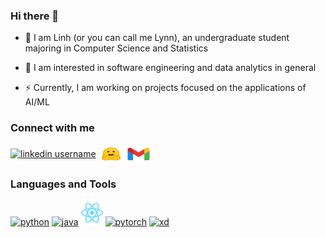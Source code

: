 ### Hi there 👋

<!--
**LynnHaDo/LynnHaDo** is a ✨ _special_ ✨ repository because its `README.md` (this file) appears on your GitHub profile.

Here are some ideas to get you started:

- 🔭 I’m currently working on ...
- 🌱 I’m currently learning ...
- 👯 I’m looking to collaborate on ...
- 🤔 I’m looking for help with ...
- 💬 Ask me about ...
- 📫 How to reach me: ...
- 😄 Pronouns: ...
- ⚡ Fun fact: ...
-->

- 🌱 I am Linh (or you can call me Lynn), an undergraduate student majoring in Computer Science and Statistics

- 🔭 I am interested in software engineering and data analytics in general
  
- ⚡ Currently, I am working on projects focused on the applications of AI/ML

### Connect with me
<p><a href="https://linkedin.com/in/linh-do-0327371b2/" target="blank"><img align="center" src="https://cdn.jsdelivr.net/npm/simple-icons@3.0.1/icons/linkedin.svg" alt="linkedin username" height="30" width="40" /></a>
<a href="https://huggingface.co/linhdo" target="blank"><img align="center" src="images/hf-logo.svg" alt="linhdo" height="30" width="40" /></a>
<a href="mailto:do24l@mtholyoke.edu" target="blank"><img align="center" src="images/gmail.svg" alt="gmail" height="30" width="40" /></a>
</p>

### Languages and Tools
<p align="left">
  <a href="https://https://www.python.org" target="_blank"><img src="https://s3.dualstack.us-east-2.amazonaws.com/pythondotorg-assets/media/files/python-logo-only.svg" alt="python" width="40" height="40"/></a> 
  <a href="https://www.java.com/en/" target="_blank"><img src="https://www.vectorlogo.zone/logos/java/java-horizontal.svg" alt="java" height="40"/></a> 
  <a href="https://react.dev/" target="_blank"><img src="images/react-2.svg" alt="reactjs" height="40"/></a> 
  <a href="https://pytorch.org" target="_blank"><img src="https://www.vectorlogo.zone/logos/pytorch/pytorch-ar21.svg" alt="pytorch" height="40"/></a> 
  <a href="https://www.adobe.com/products/xd.html" target="_blank"><img src="https://cdn.worldvectorlogo.com/logos/adobe-xd.svg" alt="xd" height="40"/></a> 
</p>

